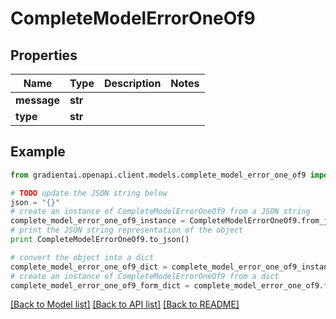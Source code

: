 # CompleteModelErrorOneOf9


## Properties
Name | Type | Description | Notes
------------ | ------------- | ------------- | -------------
**message** | **str** |  | 
**type** | **str** |  | 

## Example

```python
from gradientai.openapi.client.models.complete_model_error_one_of9 import CompleteModelErrorOneOf9

# TODO update the JSON string below
json = "{}"
# create an instance of CompleteModelErrorOneOf9 from a JSON string
complete_model_error_one_of9_instance = CompleteModelErrorOneOf9.from_json(json)
# print the JSON string representation of the object
print CompleteModelErrorOneOf9.to_json()

# convert the object into a dict
complete_model_error_one_of9_dict = complete_model_error_one_of9_instance.to_dict()
# create an instance of CompleteModelErrorOneOf9 from a dict
complete_model_error_one_of9_form_dict = complete_model_error_one_of9.from_dict(complete_model_error_one_of9_dict)
```
[[Back to Model list]](../README.md#documentation-for-models) [[Back to API list]](../README.md#documentation-for-api-endpoints) [[Back to README]](../README.md)


